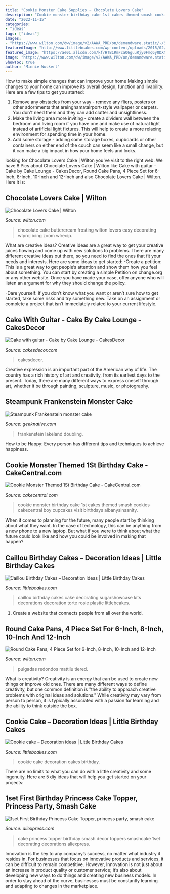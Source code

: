 ```yaml
---
title: "Cookie Monster Cake Supplies ~ Chocolate Lovers Cake"
description: "Cookie monster birthday cake 1st cakes themed smash cookies cakecentral boy cupcakes visit birthdays albanysinsanity"
date: "2022-11-15"
categories:
- "ideas"
tags: ["ideas"]
images:
- "https://www.wilton.com/dw/image/v2/AAWA_PRD/on/demandware.static/-/Sites-wilton-product-master/default/dw12ceaf47/images/product/2105-2101/2105-2101_LS1.jpg?sw=1440&amp;sh=750&amp;sm=fit"
featuredImage: "http://www.littlebcakes.com/wp-content/uploads/2015/02/cookie-cake-decoration.png"
featured_image: "https://ae01.alicdn.com/kf/HTB1RmFcaO6guuRjy0Fmq6y0DXXaL/1set-First-Birthday-Princess-Cake-Topper-princess-party-smash-cake-topper-Princess-party-decor-Princess-smashcake.jpg"
image: "https://www.wilton.com/dw/image/v2/AAWA_PRD/on/demandware.static/-/Sites-wilton-product-master/default/dw12ceaf47/images/product/2105-2101/2105-2101_LS1.jpg?sw=1440&amp;sh=750&amp;sm=fit"
ShowToc: true
author: "Minnie Wuckert"
---
```



How to make simple changes that can improve your home
Making simple changes to your home can improve its overall design, function and livability. Here are a few tips to get you started: 
1. Remove any obstacles from your way - remove any fliers, posters or other adornments that areinghamatairport-style wallpaper or carpets. You don't need them and they can add clutter and unsightliness. 
2. Make the living area more inviting - create a dividers wall between the bedroom and living room if you have one and make use of natural light instead of artificial light fixtures. This will help to create a more relaxing environment for spending time in your home. 
3. Add some storage - adding some storage boxes, cupboards or other containers on either end of the couch can seem like a small change, but it can make a big impact in how your home feels and looks.

	

		
looking for Chocolate Lovers Cake | Wilton you've visit to the right web. We have 8 Pics about Chocolate Lovers Cake | Wilton like Cake with guitar - Cake by Cake Lounge - CakesDecor, Round Cake Pans, 4 Piece Set for 6-Inch, 8-Inch, 10-Inch and 12-Inch and also Chocolate Lovers Cake | Wilton. Here it is:
		
    
## Chocolate Lovers Cake | Wilton

<img loading=lazy src="https://www.wilton.com/dw/image/v2/AAWA_PRD/on/demandware.static/-/Sites-wilton-project-master/default/dw9c6cedb5/images/project/WLPROJ-8837/ChCaChFe33819 20.jpg?sw=1000&amp;sh=1000&amp;sm=fit" onerror="this.onerror=null;this.src='https://tse3.mm.bing.net/th?id=OIP.7thDbwUrmVZgHJqe0CiVlgHaHa&amp;pid=15.1';" alt="Chocolate Lovers Cake | Wilton">

_Source: wilton.com_

>chocolate cake buttercream frosting wilton lovers easy decorating wlproj icing zoom wlrecip. 

	

What are creative ideas?
Creative ideas are a great way to get your creative juices flowing and come up with new solutions to problems. There are many different creative ideas out there, so you need to find the ones that fit your needs and interests. Here are some ideas to get started: 
-Create a petition: This is a great way to get people’s attention and show them how you feel about something. You can start by creating a simple Petition on change.org or any other website. Once you have made your case, offer anyone who will listen an argument for why they should change the policy. 

-Dare yourself: If you don’t know what you want or aren’t sure how to get started, take some risks and try something new. Take on an assignment or complete a project that isn’t immediately related to your current lifestyle.

    
## Cake With Guitar - Cake By Cake Lounge - CakesDecor

<img loading=lazy src="https://pic.cakesdecor.com/m/lmfbjipxqlc50mhrdgdm.jpg" onerror="this.onerror=null;this.src='https://tse1.mm.bing.net/th?id=OIP.M7CP1UGtGHaR1BnTL09R0wHaJ3&amp;pid=15.1';" alt="Cake with guitar - Cake by Cake Lounge - CakesDecor">

_Source: cakesdecor.com_

>cakesdecor. 

	

Creative expression is an important part of the American way of life. The country has a rich history of art and creativity, from its earliest days to the present. Today, there are many different ways to express oneself through art, whether it be through painting, sculpture, music, or photography.

    
## Steampunk Frankenstein Monster Cake

<img loading=lazy src="https://images-geeknative-com.exactdn.com/wp-content/uploads/2014/12/Steampunk-Frankenstein-Monster-6.jpg?strip=all&amp;lossy=1&amp;resize=1278%2C1920&amp;ssl=1" onerror="this.onerror=null;this.src='https://tse3.mm.bing.net/th?id=OIP.hxV-QLiKv6J6A4nJPSpAnQHaLI&amp;pid=15.1';" alt="Steampunk Frankenstein monster cake">

_Source: geeknative.com_

>frankenstein lakeland doubling. 

	

How to be Happy: Every person has different tips and techniques to achieve happiness.
 

    
## Cookie Monster Themed 1St Birthday Cake - CakeCentral.com

<img loading=lazy src="http://cdn001.cakecentral.com/gallery/2015/03/900_920469QtF7_cookie-monster-themed-1st-birthday-cake.jpg" onerror="this.onerror=null;this.src='https://tse4.mm.bing.net/th?id=OIP.FzgVIW9rzUNUZ4ispGyqvAHaKw&amp;pid=15.1';" alt="Cookie Monster Themed 1St Birthday Cake - CakeCentral.com">

_Source: cakecentral.com_

>cookie monster birthday cake 1st cakes themed smash cookies cakecentral boy cupcakes visit birthdays albanysinsanity. 

	

When it comes to planning for the future, many people start by thinking about what they want. In the case of technology, this can be anything from a new phone to a new laptop. But what if you were to think about what the future could look like and how you could be involved in making that happen?

    
## Caillou Birthday Cakes – Decoration Ideas | Little Birthday Cakes

<img loading=lazy src="https://www.littlebcakes.com/wp-content/uploads/2014/02/Caillou-Cake.jpg" onerror="this.onerror=null;this.src='https://tse2.mm.bing.net/th?id=OIP.D0FlIHd2Tb_Yj9uBWVjxBwHaLd&amp;pid=15.1';" alt="Caillou Birthday Cakes – Decoration Ideas | Little Birthday Cakes">

_Source: littlebcakes.com_

>caillou birthday cakes cake decorating sugarshowcase kits decorations decoration torte rosie plastic littlebcakes. 

	

1. Create a website that connects people from all over the world.

    
## Round Cake Pans, 4 Piece Set For 6-Inch, 8-Inch, 10-Inch And 12-Inch

<img loading=lazy src="https://www.wilton.com/dw/image/v2/AAWA_PRD/on/demandware.static/-/Sites-wilton-product-master/default/dw12ceaf47/images/product/2105-2101/2105-2101_LS1.jpg?sw=1440&amp;sh=750&amp;sm=fit" onerror="this.onerror=null;this.src='https://tse3.mm.bing.net/th?id=OIP.vCmtoDJTrZe4MXVO3rjGzAHaHa&amp;pid=15.1';" alt="Round Cake Pans, 4 Piece Set for 6-Inch, 8-Inch, 10-Inch and 12-Inch">

_Source: wilton.com_

>pulgadas redondos mattilu tiered. 

	

What is creativity?
Creativity is an energy that can be used to create new things or improve old ones. There are many different ways to define creativity, but one common definition is "the ability to approach creative problems with original ideas and solutions." While creativity may vary from person to person, it is typically associated with a passion for learning and the ability to think outside the box.

    
## Cookie Cake – Decoration Ideas | Little Birthday Cakes

<img loading=lazy src="http://www.littlebcakes.com/wp-content/uploads/2015/02/cookie-cake-decoration.png" onerror="this.onerror=null;this.src='https://tse1.mm.bing.net/th?id=OIP.TLcQRv3LbqIfeQMkZGUqrAHaJL&amp;pid=15.1';" alt="Cookie cake – Decoration ideas | Little Birthday Cakes">

_Source: littlebcakes.com_

>cookie cake decoration cakes birthday. 

	

There are no limits to what you can do with a little creativity and some ingenuity. Here are 5 diy ideas that will help you get started on your projects: 

    
## 1set First Birthday Princess Cake Topper, Princess Party, Smash Cake

<img loading=lazy src="https://ae01.alicdn.com/kf/HTB1RmFcaO6guuRjy0Fmq6y0DXXaL/1set-First-Birthday-Princess-Cake-Topper-princess-party-smash-cake-topper-Princess-party-decor-Princess-smashcake.jpg" onerror="this.onerror=null;this.src='https://tse4.mm.bing.net/th?id=OIP.AST01y9wnJzV5WnBqmm9CgHaLG&amp;pid=15.1';" alt="1set First Birthday Princess Cake Topper, princess party, smash cake">

_Source: aliexpress.com_

>cake princess topper birthday smash decor toppers smashcake 1set decorating decorations aliexpress. 

	

Innovation is the key to any company’s success, no matter what industry it resides in. For businesses that focus on innovative products and services, it can be difficult to remain competitive. However, Innovation is not just about an increase in product quality or customer service; it’s also about developing new ways to do things and creating new business models. In order to stay ahead of the curve, businesses must be constantly learning and adapting to changes in the marketplace.

